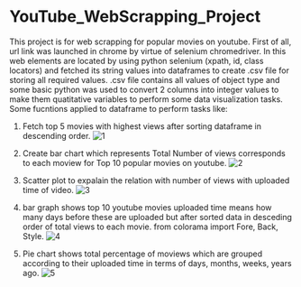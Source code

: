 # YouTube_WebScrapping_Project
This project is for web scrapping for popular movies on youtube. First of all, url link was launched in chrome by virtue of selenium chromedriver.
In this web elements are located by using python selenium (xpath, id, class locators) and fetched its string values into dataframes to create .csv file for storing all required values.
.csv file contains all values of object type and some basic python was used to convert 2 columns into integer values to make them quatitative variables to perform some data visualization tasks.
Some fucntions applied to dataframe to perform tasks like:
1) Fetch top 5 movies with highest views after sorting dataframe in descending order.
   ![1](https://github.com/VeerpalBravo/YouTube_WebScrapping_Project/assets/35980959/69430f30-47b3-4a89-a1fa-c4d2f3031d14)

2) Create bar chart which represents Total Number of views corresponds to each moview for Top 10 popular movies on youtube.
   ![2](https://github.com/VeerpalBravo/YouTube_WebScrapping_Project/assets/35980959/67057a1a-4d32-46f7-8a4a-69323638addc)

3) Scatter plot to expalain the relation with number of views with uploaded time of video.
  ![3](https://github.com/VeerpalBravo/YouTube_WebScrapping_Project/assets/35980959/6a26a0f9-d3b9-4a63-9b0c-634b0d6a2eb2)

4) bar graph shows top 10 youtube movies uploaded time means how many days before these are uploaded but after sorted data in desceding order of total views to each movie. 
from colorama import Fore, Back, Style.
![4](https://github.com/VeerpalBravo/YouTube_WebScrapping_Project/assets/35980959/e8821ebb-7cc6-48ba-87c7-52020997880c)

5) Pie chart shows total percentage of moviews which are grouped according to their uploaded time in terms of days, months, weeks, years ago.
![5](https://github.com/VeerpalBravo/YouTube_WebScrapping_Project/assets/35980959/9ee0927e-2a33-4e86-a076-54c3f847b8f6)
